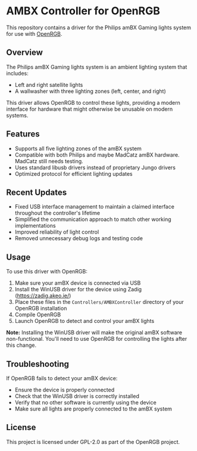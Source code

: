 # AMBX Controller for OpenRGB

This repository contains a driver for the Philips amBX Gaming lights system for use with [OpenRGB](https://openrgb.org).

## Overview

The Philips amBX Gaming lights system is an ambient lighting system that includes:
- Left and right satellite lights
- A wallwasher with three lighting zones (left, center, and right)

This driver allows OpenRGB to control these lights, providing a modern interface for hardware that might otherwise be unusable on modern systems.

## Features

- Supports all five lighting zones of the amBX system
- Compatible with both Philips and maybe MadCatz amBX hardware. MadCatz still needs testing.
- Uses standard libusb drivers instead of proprietary Jungo drivers
- Optimized protocol for efficient lighting updates

## Recent Updates

- Fixed USB interface management to maintain a claimed interface throughout the controller's lifetime
- Simplified the communication approach to match other working implementations
- Improved reliability of light control
- Removed unnecessary debug logs and testing code

## Usage

To use this driver with OpenRGB:
1. Make sure your amBX device is connected via USB
2. Install the WinUSB driver for the device using Zadig (https://zadig.akeo.ie/)
3. Place these files in the `Controllers/AMBXController` directory of your OpenRGB installation
4. Compile OpenRGB
5. Launch OpenRGB to detect and control your amBX lights

**Note:** Installing the WinUSB driver will make the original amBX software non-functional. You'll need to use OpenRGB for controlling the lights after this change.

## Troubleshooting

If OpenRGB fails to detect your amBX device:
- Ensure the device is properly connected
- Check that the WinUSB driver is correctly installed
- Verify that no other software is currently using the device
- Make sure all lights are properly connected to the amBX system

## License

This project is licensed under GPL-2.0 as part of the OpenRGB project.
